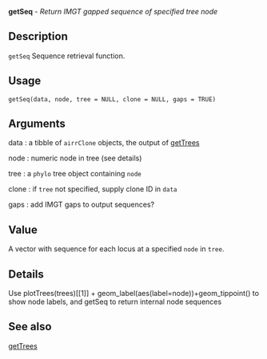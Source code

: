 **getSeq** - *Return IMGT gapped sequence of specified tree node*

Description
--------------------

`getSeq` Sequence retrieval function.


Usage
--------------------
```
getSeq(data, node, tree = NULL, clone = NULL, gaps = TRUE)
```

Arguments
-------------------

data
:   a tibble of `airrClone` objects, the output of 
[getTrees](getTrees.md)

node
:   numeric node in tree (see details)

tree
:   a `phylo` tree object containing `node`

clone
:   if `tree` not specified, supply clone ID in `data`

gaps
:   add IMGT gaps to output sequences?




Value
-------------------

A vector with sequence for each locus at a specified `node`
in `tree`.


Details
-------------------

Use plotTrees(trees)[[1]] + geom_label(aes(label=node))+geom_tippoint() to show
node labels, and getSeq to return internal node sequences




See also
-------------------

[getTrees](getTrees.md)






